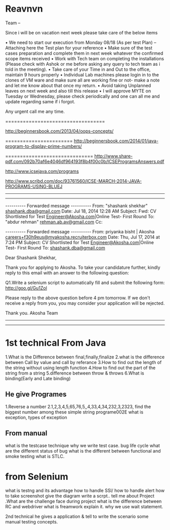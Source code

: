Reavnvn
=======

Team –

Since i will be on vacation next week please take care of the below items

•	We need to start our execution from Monday 08/18 (As per test Plan) – Attaching here the Test plan for your reference
•	Make sure of the test cases preparation and complete them in next week whatever the confirmed scope items received
•	Work with Tech team on completing the installations (Please check with Ashok or me before asking any query to tech team as i told in the meeting).
•	Take care of your Time in and Out to the office, maintain 9 hours properly
•	Individual Lab machines please login in to the clones of VM ware and make sure all are working fine or not- make a note and let me know about that once my return.
•	Avoid taking Unplanned leaves on next week and also till this release
•	I will approve MYTE on Tuesday or Wednesday, please check periodically and one can all me and update regarding same if i forgot.

Any urgent call me any time.

==================================


http://beginnersbook.com/2013/04/oops-concepts/

=======================
http://beginnersbook.com/2014/01/java-program-to-display-prime-numbers/

==============================
http://www.share-pdf.com/092b70af6e4046df964193f8b4f00c0b/ICSEProgramsAnswers.pdf

http://www.icsejava.com/programs

http://www.scribd.com/doc/93761560/ICSE-MARCH-2014-JAVA-PROGRAMS-USING-BLUEJ



--------------------------------------------------------
--------------------------------------------------------
---------- Forwarded message ----------
From: "shashank shekhar" <shashank.dba@gmail.com>
Date: Jul 18, 2014 12:28 AM
Subject: Fwd: CV Shortlisted for Test Engineer@Akosha.com|Online Test- First Round
To: "abdur rehman" <rehman.ab.av@gmail.com>
Cc:



---------- Forwarded message ----------
From: priyanka bisht | Akosha <careers+f30h9eus@myakosha.recruiterbox.com>
Date: Thu, Jul 17, 2014 at 7:24 PM
Subject: CV Shortlisted for Test Engineer@Akosha.com|Online Test- First Round
To: shashank.dba@gmail.com


Dear Shashank Shekhar,

Thank you for applying to Akosha. To take your candidature further, kindly reply to this email with an answer to the following question:

Q1.Write a selenium script to automatically fill and submit the following form:
http://goo.gl/Gu1Zol

Please reply to the above question before 4 pm tomorrow. If we don't receive a reply from you, you may consider your application will be rejected.

Thank you.
Akosha Team


-----------------------------------------------
-----------------------------------------------

1st technical
From Java 
=============
1.What is the Difference between final,finally,finalize
2.what is the difference between Call by value and call by referance
3.How to find out the length of the string without using length function
4.How to find out the part of the string from a string
5.difference between throw & throws
6.What is binding(Early and Late binding)

He give Programes 
-----------------------------------
1.Reverse a number
2.1,2,3,4,5,65,76,5,,4,33,4,34,232,3,2323,
find the biggest number among these
simple string programe002E
what is exception, types of exception

From manual
----------------------------------
what is the testcase technique
why we write test case.
bug life cycle
what are the different status of bug
what is the different between functional and smoke testing 
what is STLC.

from Selenium
=======================================
what is testng and its advantage
how to handle SSl/
how to handle alert
how to take screenshot 
give the diagram write a scrpt..
tell me about Project .What are the challenge face during project
what is the difference between RC and webdriver
what is freamwork explain it.
why we use wait statement.

2nd technical
he gives a application & tell to write the scenario
some manual testing concepts.
